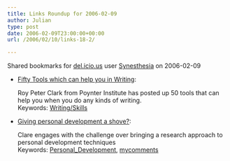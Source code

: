 ```yaml
---
title: Links Roundup for 2006-02-09
author: Julian
type: post
date: 2006-02-09T23:00:00+00:00
url: /2006/02/10/links-18-2/

---
```

Shared bookmarks for [del.icio.us][1] user  [Synesthesia][2] on 2006-02-09

  * [Fifty Tools which can help you in Writing][3]:
  
    Roy Peter Clark from Poynter Institute has posted up 50 tools that can help you when you do any kinds of writing.   
    Keywords: [Writing/Skills][4]
  * [Giving personal development a shove?][5]:
  
    Clare engages with the challenge over bringing a research approach to personal development techniques   
    Keywords: [Personal_Development][6], [mycomments][7]

 [1]: https://del.icio.us/
 [2]: https://del.icio.us/synesthesia
 [3]: https://www.lifehack.org/articles/lifehack/fifty-50-tools-which-can-help-you-in-writing.html "https://www.lifehack.org/articles/lifehack/fifty-50-tools-which-can-help-you-in-writing.html"
 [4]: https://del.icio.us/synesthesia/Writing/Skills
 [5]: https://www.selfworks.net/blog/doesitworkdiary/2006/02/giving-personal-development-shove.html#comments "https://www.selfworks.net/blog/doesitworkdiary/2006/02/giving-personal-development-shove.html#comments"
 [6]: https://del.icio.us/synesthesia/Personal_Development
 [7]: https://del.icio.us/synesthesia/mycomments